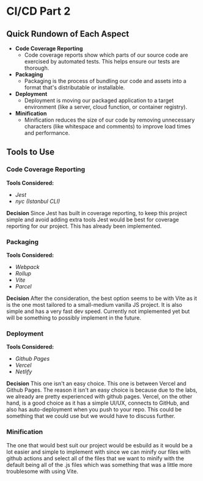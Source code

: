# CI/CD Part 2

## Quick Rundown of Each Aspect

- **Code Coverage Reporting**
  - Code coverage reports show which parts of our source code are exercised by automated tests. This helps ensure our tests are thorough.
- **Packaging**
  - Packaging is the process of bundling our code and assets into a format that's distributable or installable.
- **Deployment**
  - Deployment is moving our packaged application to a target environment (like a server, cloud function, or container registry).
- **Minification**
  - Minification reduces the size of our code by removing unnecessary characters (like whitespace and comments) to improve load times and performance.

## Tools to Use

### Code Coverage Reporting

**Tools Considered:**

- _Jest_
- _nyc (Istanbul CLI)_

**Decision**
Since Jest has built in coverage reporting, to keep this project simple and avoid adding extra tools Jest would be best for coverage reporting for our project. This has already been implemented.

### Packaging

**Tools Considered:**

- _Webpack_
- _Rollup_
- _Vite_
- _Parcel_

**Decision**
After the consideration, the best option seems to be with Vite as it is the one most tailored to a small-medium vanilla JS project. It is also simple and has a very fast dev speed. Currently not implemented yet but will be something to possibly implement in the future.

### Deployment

**Tools Considered:**

- _Github Pages_
- _Vercel_
- _Netlify_

**Decision**
This one isn't an easy choice. This one is between Vercel and Github Pages. The reason it isn't an easy choice is because due to the labs, we already are pretty experienced with github pages.
Vercel, on the other hand, is a good choice as it has a simple UI/UX, connects to GitHub, and also has auto-deployment when you push to your repo. This could be something that we could use but we would have to discuss further.

### Minification

The one that would best suit our project would be esbuild as it would be a lot easier and simple to implement with since we can minify our files with github actions and select all of the files that we want to minify with the default being all of the .js files which was something that was a little more troublesome with using Vite.
